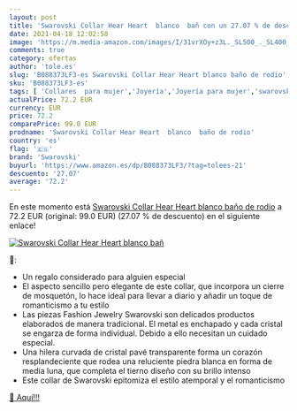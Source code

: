 ```yaml
---
layout: post
title: 'Swarovski Collar Hear Heart  blanco  bañ con un 27.07 % de descuento'
date: 2021-04-18 12:02:58
image: 'https://m.media-amazon.com/images/I/31vrXOy+z3L._SL500_._SL400_.jpg'
comments: true
category: ofertas
author: 'tole.es'
slug: 'B088373LF3-es Swarovski Collar Hear Heart blanco baño de rodio'
sku: 'B088373LF3-es'
tags: [ 'Collares  para mujer','Joyería','Joyería para mujer','swarovski', ]
actualPrice: 72.2 EUR
currency: EUR
price: 72.2
comparePrice: 99.0 EUR
prodname: 'Swarovski Collar Hear Heart  blanco  baño de rodio'
country: 'es'
flag: '🇪🇸'
brand: 'Swarovski'
buyurl: 'https://www.amazon.es/dp/B088373LF3/?tag=tolees-21'
descuento: '27.07'
average: '72.2'
---
```


En este momento está [Swarovski Collar Hear Heart  blanco  baño de rodio](https://www.amazon.es/dp/B088373LF3/?tag=tolees-21) a 72.2 EUR (original: 99.0 EUR) (27.07 %  de descuento) en el siguiente enlace!

[![Swarovski Collar Hear Heart  blanco  bañ](https://m.media-amazon.com/images/I/31vrXOy+z3L._SL500_._SL400_.jpg)](https://www.amazon.es/dp/B088373LF3/?tag=tolees-21)

🔎:

- Un regalo considerado para alguien especial
- El aspecto sencillo pero elegante de este collar, que incorpora un cierre de mosquetón, lo hace ideal para llevar a diario y añadir un toque de romanticismo a tu estilo
- Las piezas Fashion Jewelry Swarovski son delicados productos elaborados de manera tradicional. El metal es enchapado y cada cristal se engarza de forma individual. Debido a ello necesitan un cuidado especial.
- Una hilera curvada de cristal pavé transparente forma un corazón resplandeciente que rodea una reluciente piedra blanca en forma de media luna, que completa el tierno diseño con su brillo intenso
- Este collar de Swarovski epitomiza el estilo atemporal y el romanticismo

[🛒 Aquí!!!](https://www.amazon.es/dp/B088373LF3/?tag=tolees-21)

